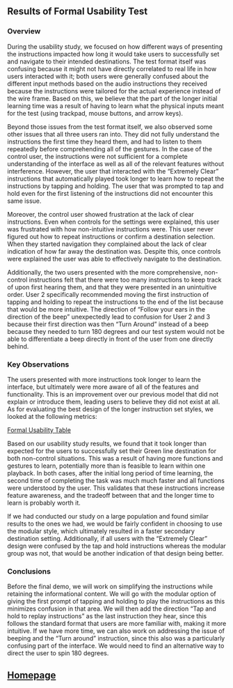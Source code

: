 ## Results of Formal Usability Test
### Overview

During the usability study, we focused on how different ways of presenting the instructions impacted how long it would take users 
to successfully set and navigate to their intended destinations. The test format itself was confusing because it might not have 
directly correlated to real life in how users interacted with it; both users were generally confused about the different input 
methods based on the audio instructions they received because the instructions were tailored for the actual experience instead of 
the wire frame. Based on this, we believe that the part of the longer initial learning time was a result of having to learn what 
the physical inputs meant for the test (using trackpad, mouse buttons, and arrow keys). 

Beyond those issues from the test format itself, we also observed some other issues that all three users ran into. They did not 
fully understand the instructions the first time they heard them, and had to listen to them repeatedly before comprehending all 
of the gestures. In the case of the control user, the instructions were not sufficient for a complete understanding of the 
interface as well as all of the relevant features without interference. However, the user that interacted with the “Extremely 
Clear” instructions that automatically played took longer to learn how to repeat the instructions by tapping and holding. The 
user that was prompted to tap and hold even for the first listening of the instructions did not encounter this same issue. 

Moreover, the control user showed frustration at the lack of clear instructions. Even when controls for the settings were 
explained, this user was frustrated with how non-intuitive instructions were. This user never figured out how to repeat 
instructions or confirm a destination selection. When they started navigation they complained about the lack of clear indication
of how far away the destination was. Despite this, once controls were explained the user was able to effectively navigate to the
destination.

Additionally, the two users presented with the more comprehensive, non-control instructions felt that there were too many
instructions to keep track of upon first hearing them, and that they were presented in an unintuitive order. User 2 specifically
recommended moving the first instruction of tapping and holding to repeat the instructions to the end of the list because that
would be more intuitive. The direction of “Follow your ears in the direction of the beep” unexpectedly lead to confusion for User
2 and 3 because their first direction was then “Turn Around” instead of a beep because they needed to turn 180 degrees and our 
test system would not be able to differentiate a beep directly in front of the user from one directly behind. 

### Key Observations

The users presented with more instructions took longer to learn the interface, but ultimately were more aware of all of the
features and functionality. This is an improvement over our previous model that did not explain or introduce them, leading users
to believe they did not exist at all. As for evaluating the best design of the longer instruction set styles, we looked at the
following metrics:

[Formal Usability Table](formalusabilitytable.png)

Based on our usability study results, we found that it took longer than expected for the users to successfully set their Green 
line destination for both non-control situations. This was a result of having more functions and gestures to learn, potentially 
more than is feasible to learn within one playback. In both cases, after the initial long period of time learning, the second 
time of completing the task was much much faster and all functions were understood by the user. This validates that these 
instructions increase feature awareness, and the tradeoff between that and the longer time to learn is probably worth it.

If we had conducted our study on a large population and found similar results to the ones we had, we would be fairly confident 
in choosing to use the modular style, which ultimately resulted in a faster secondary destination setting. Additionally, if all 
users with the “Extremely Clear” design were confused by the tap and hold instructions whereas the modular group was not, that 
would be another indication of that design being better. 

### Conclusions

Before the final demo, we will work on simplifying the instructions while retaining the informational content. We will go with 
the modular option of giving the first prompt of tapping and holding to play the instructions as this minimizes confusion in 
that area. We will then add the direction “Tap and hold to replay instructions” as the last instruction they hear, since this 
follows the standard format that users are more familiar with, making it more intuitive. If we have more time, we can also work 
on addressing the issue of beeping and the “Turn around” instruction, since this also was a particularly confusing part of the 
interface. We would need to find an alternative way to direct the user to spin 180 degrees. 

## [Homepage](index.md)
